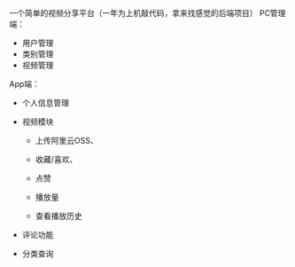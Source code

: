 一个简单的视频分享平台（一年为上机敲代码，拿来找感觉的后端项目）
PC管理端：

- 用户管理
- 类别管理
- 视频管理

App端：

- 个人信息管理

- 视频模块

  - 上传阿里云OSS、
  - 收藏/喜欢、
  - 点赞
  - 播放量

  - 查看播放历史

- 评论功能

- 分类查询
